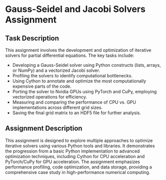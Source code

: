 # Gauss-Seidel and Jacobi Solvers Assignment

## Task Description

This assignment involves the development and optimization of iterative solvers for partial differential equations. The key tasks include:

- Developing a Gauss-Seidel solver using Python constructs (lists, arrays, or NumPy) and a vectorized Jacobi solver.
- Profiling the solvers to identify computational bottlenecks.
- Using Cython to annotate and optimize the most computationally expensive parts of the code.
- Porting the solver to Nvidia GPUs using PyTorch and CuPy, employing vectorized operations for efficiency.
- Measuring and comparing the performance of CPU vs. GPU implementations across different grid sizes.
- Saving the final grid matrix to an HDF5 file for further analysis.

## Assignment Description

This assignment is designed to explore multiple approaches to optimize iterative solvers using various Python tools and libraries. It demonstrates the progression from a basic Python implementation to advanced optimization techniques, including Cython for CPU acceleration and PyTorch/CuPy for GPU acceleration. The assignment emphasizes performance profiling, code optimization, and data storage, providing a comprehensive case study in high-performance numerical computing.